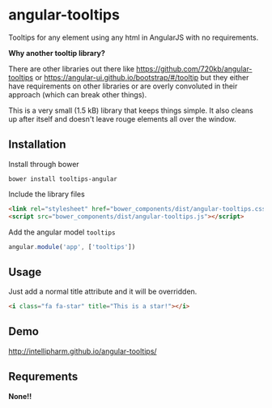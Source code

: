 # angular-tooltips

Tooltips for any element using any html in AngularJS with no requirements.

**Why another tooltip library?**

There are other libraries out there like https://github.com/720kb/angular-tooltips or https://angular-ui.github.io/bootstrap/#/tooltip
but they either have requirements on other libraries or are overly convoluted in their approach (which can break other things).

This is a very small (1.5 kB) library that keeps things simple. It also cleans up after itself and doesn't leave rouge elements all over the window.

## Installation

Install through bower

```
bower install tooltips-angular
```

Include the library files

```html
<link rel="stylesheet" href="bower_components/dist/angular-tooltips.css" />
<script src="bower_components/dist/angular-tooltips.js"></script>
```

Add the angular model ```tooltips```

```js
angular.module('app', ['tooltips'])
```

## Usage

Just add a normal title attribute and it will be overridden.

```html
<i class="fa fa-star" title="This is a star!"></i>
```

## Demo

http://intellipharm.github.io/angular-tooltips/

## Requrements

**None!!**
